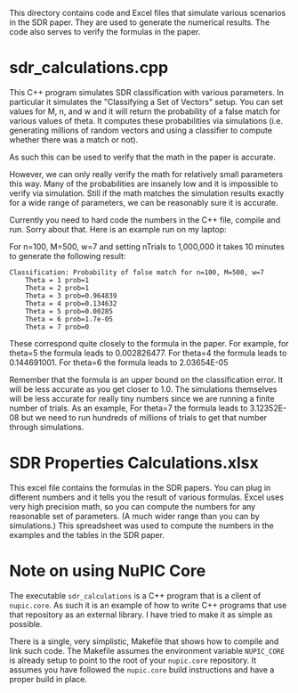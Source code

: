 
This directory contains code and Excel files that simulate various scenarios in 
the SDR paper. They are used to generate the numerical results. The code also
serves to verify the formulas in the paper.

sdr_calculations.cpp
====================

This C++ program simulates SDR classification with various parameters.  In 
particular it simulates the "Classifying a Set of Vectors" setup. You can set
values for M, n, and w and it will return the probability of a false match 
for various values of theta. It computes these probabilities via simulations 
(i.e. generating millions of random vectors and using a classifier to compute
whether there was a match or not). 

As such this can be used to verify that the math in the paper is accurate. 

However, we can only really verify the math for relatively small parameters 
this way. Many of the probabilities are insanely low and it is impossible to 
verify via simulation.  Still if the math matches the simulation results 
exactly for a wide range of parameters, we can be reasonably sure it is 
accurate.

Currently you need to hard code the numbers in the C++ file,  compile and run.
Sorry about that. Here is an example run on my laptop:

For n=100, M=500, w=7 and setting nTrials to 1,000,000 it takes 10 minutes to
generate the following result:
```
Classification: Probability of false match for n=100, M=500, w=7
    Theta = 1 prob=1
    Theta = 2 prob=1
    Theta = 3 prob=0.964839
    Theta = 4 prob=0.134632
    Theta = 5 prob=0.00285
    Theta = 6 prob=1.7e-05
    Theta = 7 prob=0
```

These correspond quite closely to the formula in the paper. For example, for
theta=5 the formula leads to 0.002826477. For theta=4 the formula leads to
0.144691001.  For theta=6 the formula leads to 2.03654E-05  

Remember  that  the formula is an upper bound on the classification error. It 
will be less accurate as you get closer to 1.0. The simulations themselves will
be less accurate for really tiny numbers since we are running a finite number of
trials.  As an example, For theta=7 the  formula leads to 3.12352E-08 but we
need to run hundreds of millions of  trials to get that number through
simulations.

SDR Properties Calculations.xlsx
================================

This excel file contains the formulas in the SDR papers. You can plug in 
different numbers and it tells you the result of various formulas.  Excel  uses
very high precision math, so you can compute the numbers for any  reasonable set
of parameters. (A much wider range than you can by simulations.) This
spreadsheet was used to compute the numbers in the examples and the tables in
the SDR paper. 


Note on using NuPIC Core
========================

The executable `sdr_calculations` is a C++ program that is a client of 
`nupic.core`. As such it is an example of how to write C++ programs that use
that repository as an external library. I have tried to make it as simple as
possible. 

There is a single, very simplistic, Makefile that shows how to compile and link
such code.  The Makefile assumes the environment variable `NUPIC_CORE` is
already setup to point to the root of your `nupic.core` repository.  It 
assumes you have followed the `nupic.core` build instructions and have a 
proper build in place. 

